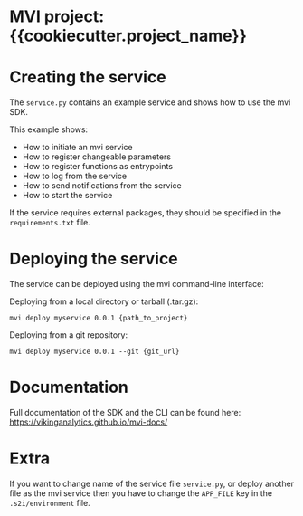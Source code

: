 # MVI project: {{cookiecutter.project_name}}

# Creating the service
The ```service.py``` contains an example service and shows how to use the mvi SDK.

This example shows:
 - How to initiate an mvi service
 - How to register changeable parameters
 - How to register functions as entrypoints
 - How to log from the service
 - How to send notifications from the service
 - How to start the service

If the service requires external packages, they should be specified in the `requirements.txt` file.
# Deploying the service
The service can be deployed using the mvi command-line interface:

Deploying from a local directory or tarball (.tar.gz):

```mvi deploy myservice 0.0.1 {path_to_project} ```

Deploying from a git repository:

```mvi deploy myservice 0.0.1 --git {git_url}```

# Documentation
Full documentation of the SDK and the CLI can be found here: https://vikinganalytics.github.io/mvi-docs/

# Extra
If you want to change name of the service file ```service.py```, or deploy another file as the
mvi service then you have to change the ```APP_FILE``` key in the ```.s2i/environment``` file.